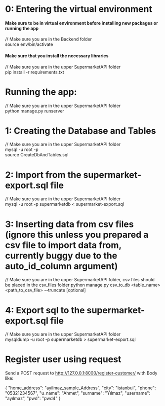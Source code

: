 # 0: Entering the virtual environment 
#### Make sure to be in virtual environment before installing new packages or running the app
// Make sure you are in the Backend folder\
source env/bin/activate
#### Make sure that you install the necessary libraries 
// Make sure you are in the upper SupermarketAPI folder\
pip install -r requirements.txt

# Running the app:
// Make sure you are in the upper SupermarketAPI folder\
python manage.py runserver

# 1: Creating the Database and Tables
// Make sure you are in the upper SupermarketAPI folder\
mysql -u root -p\
source CreateDbAndTables.sql

# 2: Import from the supermarket-export.sql file
// Make sure you are in the upper SupermarketAPI folder\
mysql -u root -p supermarketdb < supermarket-export.sql

# 3: Inserting data from csv files (ignore this unless you prepared a csv file to import data from, currently buggy due to the auto_id_column argument)
// Make sure you are in the upper SupermarketAPI folder, csv files should be placed in the csv_files folder
python manage.py csv_to_db <table_name> <path_to_csv_file> --truncate [optional]

# 4: Export sql to the supermarket-export.sql file
// Make sure you are in the upper SupermarketAPI folder\
mysqldump -u root -p supermarketdb > supermarket-export.sql

# Register user using request
Send a POST request to http://127.0.0.1:8000/register-customer/ with Body like:

{
    "home_address": "ayilmaz_sample_Address",
    "city": "istanbul",
    "phone": "05321234567",
    "u_name": "Ahmet",
    "surname": "Yılmaz",
    "username": "ayılmaz",
    "pwd": "pwd4"
}
